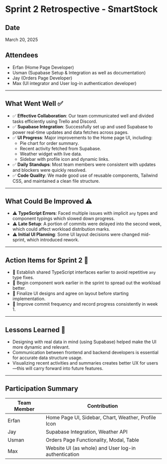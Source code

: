 # Sprint 2 Retrospective - SmartStock

## Date
March 20, 2025

## Attendees
- Erfan (Home Page Developer)
- Usman (Supabase Setup & Integration as well as documentation)
- Jay (Orders Page Developer)
- Max (UI integrator and User log-in authentication developer)

---

## What Went Well ✅

- ✅ **Effective Collaboration**: Our team communicated well and divided tasks efficiently using Trello and Discord.
- ✅ **Supabase Integration**: Successfully set up and used Supabase to power real-time updates and data fetches across pages.
- ✅ **UI Progress**: Major improvements to the Home page UI, including:
  - Pie chart for order summary.
  - Recent activity fetched from Supabase.
  - Weather widget with live data.
  - Sidebar with profile icon and dynamic links.
- ✅ **Daily Standups**: Most team members were consistent with updates and blockers were quickly resolved.
- ✅ **Code Quality**: We made good use of reusable components, Tailwind CSS, and maintained a clean file structure.

---

## What Could Be Improved ⚠️

- ⚠️ **TypeScript Errors**: Faced multiple issues with implicit `any` types and component typings which slowed down progress.
- ⚠️ **Late Setup**: A portion of commits were delayed into the second week, which could affect workload distribution marks.
- ⚠️ **Initial UI Planning**: Some UI layout decisions were changed mid-sprint, which introduced rework.

---

## Action Items for Sprint 2 🔧

- 🔧 Establish shared TypeScript interfaces earlier to avoid repetitive `any` type fixes.
- 🔧 Begin component work earlier in the sprint to spread out the workload better.
- 🔧 Finalize UI designs and agree on layout before starting implementation.
- 🔧 Improve commit frequency and record progress consistently in week 1.

---

## Lessons Learned 📘

- Designing with real data in mind (using Supabase) helped make the UI more dynamic and relevant.
- Communication between frontend and backend developers is essential for accurate data structure usage.
- Visualizing recent activities and summaries creates better UX for users—this will carry forward into future features.

---

## Participation Summary

| Team Member | Contribution |
|-------------|--------------|
| Erfan        | Home Page UI, Sidebar, Chart, Weather, Profile Icon |
| Jay       | Supabase Integration, Weather API |
| Usman       | Orders Page Functionality, Modal, Table |
| Max  | Website UI (as whole) and User log-in authentication |
